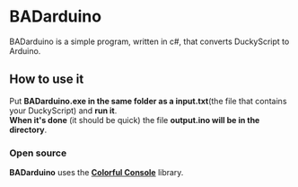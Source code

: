 # BADarduino
BADarduino is a simple program, written in c#, that converts DuckyScript to Arduino.

## How to use it
Put **BADarduino.exe in the same folder as a input.txt**(the file that contains your DuckyScript) and **run it**.     
**When it's done** (it should be quick) the file **output.ino will be in the directory**.     
### Open source
**BADarduino** uses the [**Colorful Console**](https://github.com/tomakita/Colorful.Console) library.
